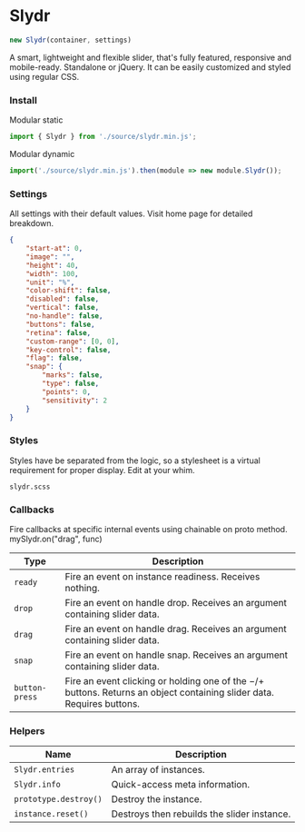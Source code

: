 # Slydr


```js
new Slydr(container, settings)
```

A smart, lightweight and flexible slider, that's fully featured, responsive and mobile-ready. Standalone or jQuery. It can be easily customized and styled using regular CSS.


### Install

Modular static
```js
import { Slydr } from './source/slydr.min.js';
```

Modular dynamic
```js
import('./source/slydr.min.js').then(module => new module.Slydr());
```


### Settings

All settings with their default values. Visit home page for detailed breakdown.

```json
{
	"start-at": 0,
	"image": "",
	"height": 40,
	"width": 100,
	"unit": "%",
	"color-shift": false,
	"disabled": false,
	"vertical": false,
	"no-handle": false,
	"buttons": false,
	"retina": false,
	"custom-range": [0, 0],
	"key-control": false,
	"flag": false,
	"snap": {
		"marks": false,
		"type": false,
		"points": 0,
		"sensitivity": 2
	}
}
```


### Styles

Styles have be separated from the logic, so a stylesheet is a virtual requirement for proper display. Edit at your whim.
```
slydr.scss
```


### Callbacks

Fire callbacks at specific internal events using chainable on proto method. mySlydr.on("drag", func)

Type | Description
--- | ---
`ready` | Fire an event on instance readiness. Receives nothing.
`drop` | Fire an event on handle drop. Receives an argument containing slider data.
`drag` | Fire an event on handle drag. Receives an argument containing slider data.
`snap` | Fire an event on handle snap. Receives an argument containing slider data.
`button-press` | Fire an event clicking or holding one of the −/+ buttons. Returns an object containing slider data. Requires buttons.


### Helpers

Name | Description
--- | ---
`Slydr.entries` | An array of instances.
`Slydr.info` | Quick-access meta information.
`prototype.destroy()` | Destroy the instance.
`instance.reset()` | Destroys then rebuilds the slider instance.